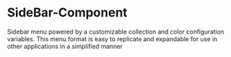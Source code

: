 # SideBar-Component
Sidebar menu powered by a customizable collection and color configuration variables. This menu format is easy to replicate and expandable for use in other applications in a simplified manner
